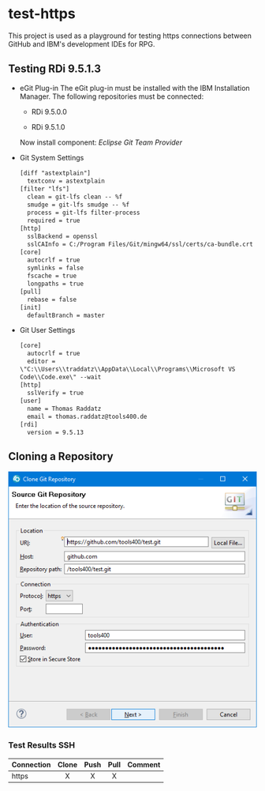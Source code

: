# test-https

This project is used as a playground for testing https connections between GitHub and IBM's development IDEs for RPG.

## Testing RDi 9.5.1.3

* eGit Plug-in
  The eGit plug-in must be installed with the IBM Installation Manager.
  The following repositories must be connected:

  * RDi 9.5.0.0

  * RDi 9.5.1.0

  Now install component: *Eclipse Git Team Provider*

* Git System Settings

  ```properties
  [diff "astextplain"]
    textconv = astextplain
  [filter "lfs"]
    clean = git-lfs clean -- %f
    smudge = git-lfs smudge -- %f
    process = git-lfs filter-process
    required = true
  [http]
    sslBackend = openssl
    sslCAInfo = C:/Program Files/Git/mingw64/ssl/certs/ca-bundle.crt
  [core]
    autocrlf = true
    symlinks = false
    fscache = true
    longpaths = true
  [pull]
    rebase = false
  [init]
    defaultBranch = master
  ```

* Git User Settings

  ```properties
  [core]
    autocrlf = true
    editor = \"C:\\Users\\traddatz\\AppData\\Local\\Programs\\Microsoft VS Code\\Code.exe\" --wait
  [http]
    sslVerify = true
  [user]
    name = Thomas Raddatz
    email = thomas.raddatz@tools400.de
  [rdi]
    version = 9.5.13
  ```

## Cloning a Repository

![Cloning a repository](configurations/rdi-9.5.1.3/Cloning_with_HTTPS.png)

### Test Results SSH

| Connection | Clone | Push  | Pull  | Comment                                   |
| :---       | :---: | :---: | :---: | :---                                      |
| https      |   X   |   X   |   X   |                                           |
